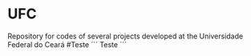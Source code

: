 # UFC
Repository for codes of several projects developed at the Universidade Federal do Ceará
#Teste
´´´
Teste
´´´

